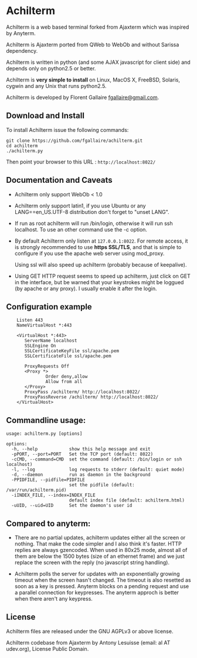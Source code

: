 # Achilterm

Achilterm is a web based terminal forked from Ajaxterm which was inspired by Anyterm.

Achilterm is Ajaxterm ported from QWeb to WebOb and without Sarissa dependency.

Achilterm is written in python (and some AJAX javascript for client side) and depends only on python2.5 or better.

Achilterm is **very simple to install** on Linux, MacOS X, FreeBSD, Solaris, cygwin and any Unix that runs python2.5.

Achilterm is developed by Florent Gallaire <fgallaire@gmail.com>.

## Download and Install

To install Achilterm issue the following commands:
```
git clone https://github.com/fgallaire/achilterm.git
cd achilterm
./achilterm.py
```
Then point your browser to this URL : `http://localhost:8022/`

## Documentation and Caveats

 * Achilterm only support WebOb < 1.0

 * Achilterm only support latin1, if you use Ubuntu or any LANG==en_US.UTF-8 distribution don't forget to "unset LANG".

 * If run as root achilterm will run /bin/login, otherwise it will run ssh
   localhost. To use an other command use the -c option.

 * By default Achilterm only listen at `127.0.0.1:8022`. For remote access, it is
   strongly recommended to use **https SSL/TLS**, and that is simple to
   configure if you use the apache web server using mod_proxy.

   Using ssl will also speed up achilterm (probably because of keepalive).

 * Using GET HTTP request seems to speed up achilterm, just click on GET in the
   interface, but be warned that your keystrokes might be loggued (by apache or
   any proxy). I usually enable it after the login.


## Configuration example

```
    Listen 443
    NameVirtualHost *:443

    <VirtualHost *:443>
       ServerName localhost
       SSLEngine On
       SSLCertificateKeyFile ssl/apache.pem
       SSLCertificateFile ssl/apache.pem

       ProxyRequests Off
       <Proxy *>
               Order deny,allow
               Allow from all
       </Proxy>
       ProxyPass /achilterm/ http://localhost:8022/
       ProxyPassReverse /achilterm/ http://localhost:8022/
    </VirtualHost>
```

## Commandline usage:

```
usage: achilterm.py [options]

options:
  -h, --help            show this help message and exit
  -pPORT, --port=PORT   Set the TCP port (default: 8022)
  -cCMD, --command=CMD  set the command (default: /bin/login or ssh localhost)
  -l, --log             log requests to stderr (default: quiet mode)
  -d, --daemon          run as daemon in the background
  -PPIDFILE, --pidfile=PIDFILE
                        set the pidfile (default: /var/run/achilterm.pid)
  -iINDEX_FILE, --index=INDEX_FILE
                        default index file (default: achilterm.html)
  -uUID, --uid=UID      Set the daemon's user id
```

## Compared to anyterm:

 * There are no partial updates, achilterm updates either all the screen or
   nothing. That make the code simpler and I also think it's faster. HTTP
   replies are always gzencoded. When used in 80x25 mode, almost all of
   them are below the 1500 bytes (size of an ethernet frame) and we just
   replace the screen with the reply (no javascript string handling).

 * Achilterm polls the server for updates with an exponentially growing
   timeout when the screen hasn't changed. The timeout is also resetted as
   soon as a key is pressed. Anyterm blocks on a pending request and use a
   parallel connection for keypresses. The anyterm approch is better
   when there aren't any keypress.

## License

Achilterm files are released under the GNU AGPLv3 or above license.

Achilterm codebase from Ajaxterm by Antony Lesuisse (email: al AT udev.org), License Public Domain.
